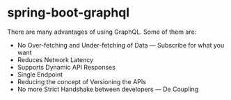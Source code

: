 # spring-boot-graphql

There are many advantages of using GraphQL. Some of them are:

  * No Over-fetching and Under-fetching of Data — Subscribe for what you want
  * Reduces Network Latency
  * Supports Dynamic API Responses
  * Single Endpoint
  * Reducing the concept of Versioning the APIs
  * No more Strict Handshake between developers — De Coupling
